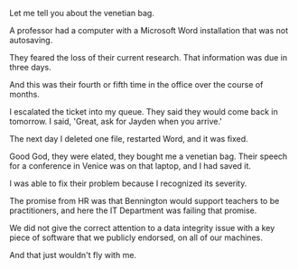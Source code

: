 Let me tell you about
the venetian bag.

A professor had a
computer with a Microsoft Word
installation that was
not autosaving.

They feared the loss of their
current research. That
information was due
in three days.

And this was their fourth or
fifth time in the office
over the course of months.

I escalated the ticket into
my queue. They said they would
come back in tomorrow. I said,
'Great, ask for Jayden
when you arrive.'

The next day I deleted one file,
restarted Word, and it was fixed.

Good God, they were elated,
they bought me a venetian bag.
Their speech for a conference
in Venice was on that laptop,
and I had saved it.

I was able
to fix their problem
because I recognized its
severity.

The promise from HR was that
Bennington would support teachers
to be practitioners, and here
the IT Department was failing
that promise.

We did not give the correct
attention to a data integrity
issue with a key piece of
software that we publicly
endorsed, on all of our machines.

And that just
wouldn't fly with me.

